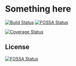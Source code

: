 # Something here

[![Build Status](https://travis-ci.org/Tatsh/xirvik-tools.svg?branch=master)](https://travis-ci.org/Tatsh/xirvik-tools)
[![FOSSA Status](https://app.fossa.com/api/projects/git%2Bgithub.com%2FTatsh%2Fxirvik-tools.svg?type=shield)](https://app.fossa.com/projects/git%2Bgithub.com%2FTatsh%2Fxirvik-tools?ref=badge_shield)

[![Coverage Status](https://coveralls.io/repos/github/Tatsh/xirvik-tools/badge.svg?branch=master)](https://coveralls.io/github/Tatsh/xirvik-tools?branch=master)


## License
[![FOSSA Status](https://app.fossa.com/api/projects/git%2Bgithub.com%2FTatsh%2Fxirvik-tools.svg?type=large)](https://app.fossa.com/projects/git%2Bgithub.com%2FTatsh%2Fxirvik-tools?ref=badge_large)